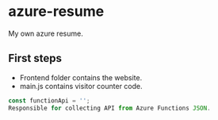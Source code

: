 # azure-resume
My own azure resume.

## First steps

- Frontend folder contains the website.
- main.js contains visitor counter code.

```js
const functionApi = ''; 
Responsible for collecting API from Azure Functions JSON.

```